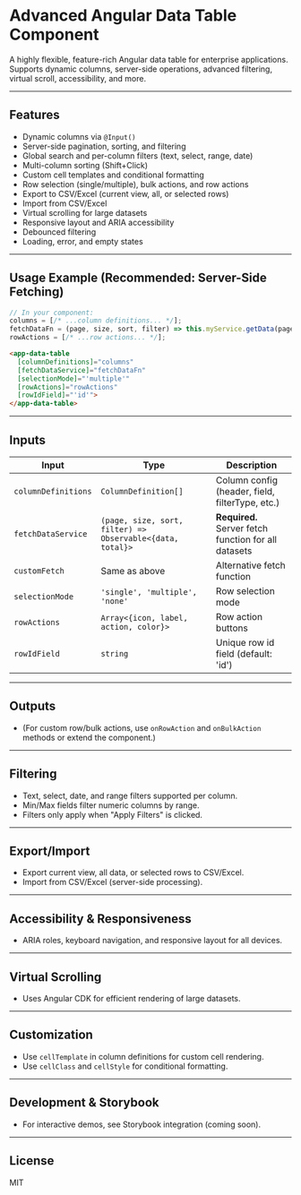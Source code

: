 # Advanced Angular Data Table Component

A highly flexible, feature-rich Angular data table for enterprise applications. Supports dynamic columns, server-side operations, advanced filtering, virtual scroll, accessibility, and more.

---

## Features

- Dynamic columns via `@Input()`
- Server-side pagination, sorting, and filtering
- Global search and per-column filters (text, select, range, date)
- Multi-column sorting (Shift+Click)
- Custom cell templates and conditional formatting
- Row selection (single/multiple), bulk actions, and row actions
- Export to CSV/Excel (current view, all, or selected rows)
- Import from CSV/Excel
- Virtual scrolling for large datasets
- Responsive layout and ARIA accessibility
- Debounced filtering
- Loading, error, and empty states

---

## Usage Example (Recommended: Server-Side Fetching)

```typescript
// In your component:
columns = [/* ...column definitions... */];
fetchDataFn = (page, size, sort, filter) => this.myService.getData(page, size, sort, filter);
rowActions = [/* ...row actions... */];
```

```html
<app-data-table
  [columnDefinitions]="columns"
  [fetchDataService]="fetchDataFn"
  [selectionMode]="'multiple'"
  [rowActions]="rowActions"
  [rowIdField]="'id'">
</app-data-table>
```

---

## Inputs

| Input              | Type      | Description |
|--------------------|-----------|-------------|
| `columnDefinitions`| `ColumnDefinition[]` | Column config (header, field, filterType, etc.) |
| `fetchDataService` | `(page, size, sort, filter) => Observable<{data, total}>` | **Required.** Server fetch function for all datasets |
| `customFetch`      | Same as above | Alternative fetch function |
| `selectionMode`    | `'single', 'multiple', 'none'` | Row selection mode |
| `rowActions`       | `Array<{icon, label, action, color}>` | Row action buttons |
| `rowIdField`       | `string`   | Unique row id field (default: 'id') |

---

## Outputs

- (For custom row/bulk actions, use `onRowAction` and `onBulkAction` methods or extend the component.)

---

## Filtering

- Text, select, date, and range filters supported per column.
- Min/Max fields filter numeric columns by range.
- Filters only apply when "Apply Filters" is clicked.

---

## Export/Import

- Export current view, all data, or selected rows to CSV/Excel.
- Import from CSV/Excel (server-side processing).

---

## Accessibility & Responsiveness

- ARIA roles, keyboard navigation, and responsive layout for all devices.

---

## Virtual Scrolling

- Uses Angular CDK for efficient rendering of large datasets.

---

## Customization

- Use `cellTemplate` in column definitions for custom cell rendering.
- Use `cellClass` and `cellStyle` for conditional formatting.

---

## Development & Storybook

- For interactive demos, see Storybook integration (coming soon).

---

## License

MIT
